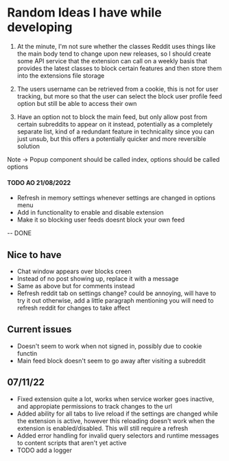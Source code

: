 # Random Ideas I have while developing

1. At the minute, I'm not sure whether the classes Reddit uses things like the main body tend to change upon new releases, so I should create some API service that the extension can call on a weekly basis that provides the latest classes to block certain features and then store them into the extensions file storage

2. The users username can be retrieved from a cookie, this is not for user tracking, but more so that the user can select the block user profile feed option but still be able to access their own

3. Have an option not to block the main feed, but only allow post from 
certain subreddits to appear on it instead, potentially as a completely 
separate list, kind of a redundant feature in technicality since you can 
just unsub, but this offers a potentially quicker and more reversible 
solution


Note -> Popup component should be called index, options should be called options



#### TODO AO 21/08/2022

- Refresh in memory settings whenever settings are changed in options menu
- Add in functionality to enable and disable extension
- Make it so blocking user feeds doesnt block your own feed

-- DONE

## Nice to have
- Chat window appears over blocks creen
- Instead of no post showing up, replace it with a message
- Same as above but for comments instead
- Refresh reddit tab on settings change? could be annoying, will have to try it out
  otherwise, add a little paragraph mentioning you will need to refresh reddit for changes
  to take affect


## Current issues
- Doesn't seem to work when not signed in, possibly due to cookie functin
- Main feed block doesn't seem to go away after visiting a subreddit

## 07/11/22
- Fixed extension quite a lot, works when service worker goes inactive, and appropiate permissions to track changes to the url
- Added ability for all tabs to live reload if the settings are changed while the extension is active, however this reloading doesn't work when the extension is enabled/disabled. This will still require a refresh
- Added error handling for invalid query selectors and runtime messages to content scripts that aren't yet active
- TODO add a logger 